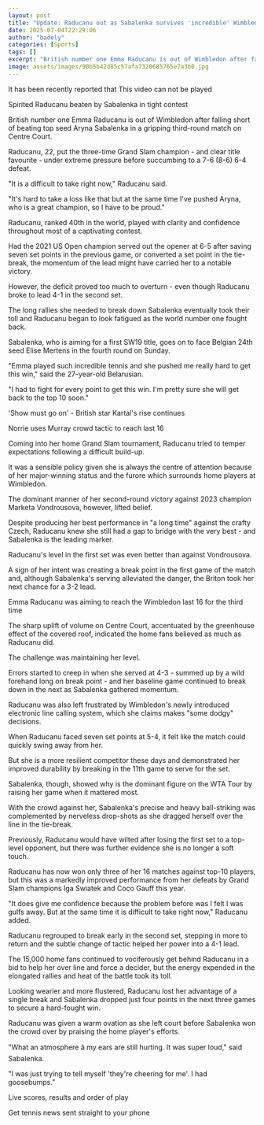```yaml
---
layout: post
title: "Update: Raducanu out as Sabalenka survives 'incredible' Wimbledon test"
date: 2025-07-04T22:29:06
author: "badely"
categories: [Sports]
tags: []
excerpt: "British number one Emma Raducanu is out of Wimbledon after falling short of top seed Aryna Sabalenka in a gripping third-round match."
image: assets/images/90b5b42d85c57afa7320685765e7a3b0.jpg
---
```


It has been recently reported that This video can not be played

Spirited Raducanu beaten by Sabalenka in tight contest

British number one Emma Raducanu is out of Wimbledon after falling short of beating top seed Aryna Sabalenka in a gripping third-round match on Centre Court.

Raducanu, 22, put the three-time Grand Slam champion - and clear title favourite - under extreme pressure before succumbing to a 7-6 (8-6) 6-4 defeat.

"It is a difficult to take right now," Raducanu said.

"It's hard to take a loss like that but at the same time I've pushed Aryna, who is a great champion, so I have to be proud."

Raducanu, ranked 40th in the world, played with clarity and confidence throughout most of a captivating contest.

Had the 2021 US Open champion served out the opener at 6-5 after saving seven set points in the previous game, or converted a set point in the tie-break, the momentum of the lead might have carried her to a notable victory.

However, the deficit proved too much to overturn - even though Raducanu broke to lead 4-1 in the second set.

The long rallies she needed to break down Sabalenka eventually took their toll and Raducanu began to look fatigued as the world number one fought back.

Sabalenka, who is aiming for a first SW19 title, goes on to face Belgian 24th seed Elise Mertens in the fourth round on Sunday.

"Emma played such incredible tennis and she pushed me really hard to get this win," said the 27-year-old Belarusian.

"I had to fight for every point to get this win. I'm pretty sure she will get back to the top 10 soon."

'Show must go on' - British star Kartal's rise continues 

Norrie uses Murray crowd tactic to reach last 16

Coming into her home Grand Slam tournament, Raducanu tried to temper expectations following a difficult build-up.

It was a sensible policy given she is always the centre of attention because of her major-winning status and the furore which surrounds home players at Wimbledon.

The dominant manner of her second-round victory against 2023 champion Marketa Vondrousova, however, lifted belief.

Despite producing her best performance in "a long time" against the crafty Czech, Raducanu knew she still had a gap to bridge with the very best - and Sabalenka is the leading marker.

Raducanu's level in the first set was even better than against Vondrousova.

A sign of her intent was creating a break point in the first game of the match and, although Sabalenka's serving alleviated the danger, the Briton took her next chance for a 3-2 lead.

Emma Raducanu was aiming to reach the Wimbledon last 16 for the third time

The sharp uplift of volume on Centre Court, accentuated by the greenhouse effect of the covered roof, indicated the home fans believed as much as Raducanu did.

The challenge was maintaining her level.

Errors started to creep in when she served at 4-3 - summed up by a wild forehand long on break point - and her baseline game continued to break down in the next as Sabalenka gathered momentum.

Raducanu was also left frustrated by Wimbledon's newly introduced electronic line calling system, which she claims makes "some dodgy" decisions.

When Raducanu faced seven set points at 5-4, it felt like the match could quickly swing away from her.

But she is a more resilient competitor these days and demonstrated her improved durability by breaking in the 11th game to serve for the set.

Sabalenka, though, showed why is the dominant figure on the WTA Tour by raising her game when it mattered most.

With the crowd against her, Sabalenka's precise and heavy ball-striking was complemented by nerveless drop-shots as she dragged herself over the line in the tie-break.

Previously, Raducanu would have wilted after losing the first set to a top-level opponent, but there was further evidence she is no longer a soft touch.

Raducanu has now won only three of her 16 matches against top-10 players, but this was a markedly improved performance from her defeats by Grand Slam champions Iga Swiatek and Coco Gauff this year.

"It does give me confidence because the problem before was I felt I was gulfs away. But at the same time it is difficult to take right now," Raducanu added.

Raducanu regrouped to break early in the second set, stepping in more to return and the subtle change of tactic helped her power into a 4-1 lead.

The 15,000 home fans continued to vociferously get behind Raducanu in a bid to help her over line and force a decider, but the energy expended in the elongated rallies and heat of the battle took its toll.

Looking wearier and more flustered, Raducanu lost her advantage of a single break and Sabalenka dropped just four points in the next three games to secure a hard-fought win.

Raducanu was given a warm ovation as she left court before Sabalenka won the crowd over by praising the home player's efforts.

"What an atmosphere â my ears are still hurting. It was super loud," said Sabalenka.

"I was just trying to tell myself 'they're cheering for me'. I had goosebumps."

Live scores, results and order of play

Get tennis news sent straight to your phone

